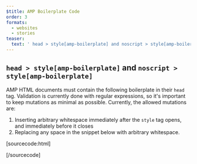```yaml
---
$title: AMP Boilerplate Code
order: 3
formats:
  - websites
  - stories
teaser:
  text: ' head > style[amp-boilerplate] and noscript > style[amp-boilerplate]'
---
```


<!--
This file is imported from https://github.com/ampproject/amphtml/blob/master/spec/amp-boilerplate.md.
Please do not change this file.
If you have found a bug or an issue please
have a look and request a pull request there.
-->

<!---
Copyright 2015 The AMP HTML Authors. All Rights Reserved.

Licensed under the Apache License, Version 2.0 (the "License");
you may not use this file except in compliance with the License.
You may obtain a copy of the License at

      http://www.apache.org/licenses/LICENSE-2.0

Unless required by applicable law or agreed to in writing, software
distributed under the License is distributed on an "AS-IS" BASIS,
WITHOUT WARRANTIES OR CONDITIONS OF ANY KIND, either express or implied.
See the License for the specific language governing permissions and
limitations under the License.
-->



## `head > style[amp-boilerplate]` and `noscript > style[amp-boilerplate]` <a name="head--styleamp-boilerplate-and-noscript--styleamp-boilerplate"></a>

AMP HTML documents must contain the following boilerplate in their `head` tag.
Validation is currently done with regular expressions, so it's important to keep
mutations as minimal as possible. Currently, the allowed mutations are:

1. Inserting arbitrary whitespace immediately after the `style` tag opens, and immediately before it closes
2. Replacing any space in the snippet below with arbitrary whitespace.

<!-- prettier-ignore-start -->
[sourcecode:html]
<style amp-boilerplate>body{-webkit-animation:-amp-start 8s steps(1,end) 0s 1 normal both;-moz-animation:-amp-start 8s steps(1,end) 0s 1 normal both;-ms-animation:-amp-start 8s steps(1,end) 0s 1 normal both;animation:-amp-start 8s steps(1,end) 0s 1 normal both}@-webkit-keyframes -amp-start{from{visibility:hidden}to{visibility:visible}}@-moz-keyframes -amp-start{from{visibility:hidden}to{visibility:visible}}@-ms-keyframes -amp-start{from{visibility:hidden}to{visibility:visible}}@-o-keyframes -amp-start{from{visibility:hidden}to{visibility:visible}}@keyframes -amp-start{from{visibility:hidden}to{visibility:visible}}</style><noscript><style amp-boilerplate>body{-webkit-animation:none;-moz-animation:none;-ms-animation:none;animation:none}</style></noscript>
[/sourcecode]
<!-- prettier-ignore-end -->